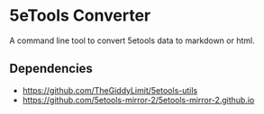 # 5eTools Converter

A command line tool to convert 5etools data to markdown or html.

## Dependencies

- https://github.com/TheGiddyLimit/5etools-utils
- https://github.com/5etools-mirror-2/5etools-mirror-2.github.io
